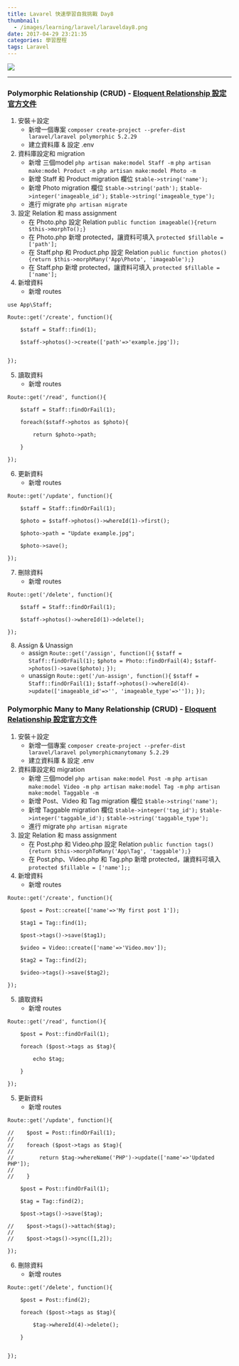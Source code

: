 ```yaml
---
title: Lavarel 快速學習自我挑戰 Day8
thumbnail:
  - /images/learning/laravel/laravelday8.png
date: 2017-04-29 23:21:35
categories: 學習歷程
tags: Laravel
---
```

<img src="/images/learning/laravel/laravelday8.png">

***
### Polymorphic Relationship (CRUD) - [Eloquent Relationship 設定官方文件](https://laravel.com/docs/5.2/eloquent-relationships)
1. 安裝＋設定
    - 新增一個專案
    `composer create-project --prefer-dist laravel/laravel polymorphic 5.2.29`
    - 建立資料庫 & 設定 .env
2. 資料庫設定和 migration
    - 新增 三個model
    `php artisan make:model Staff -m`
    `php artisan make:model Product -m`
    `php artisan make:model Photo -m`
    - 新增 Staff 和 Product migration 欄位
    `$table->string('name');`
    - 新增 Photo migration 欄位
    `$table->string('path');`
    `$table->integer('imageable_id');`
    `$table->string('imageable_type');`
    - 進行 migrate
    `php artisan migrate`
3. 設定 Relation 和 mass assignment
    - 在 Photo.php 設定 Relation
    `public function imageable(){return $this->morphTo();}`
    - 在 Photo.php 新增 protected，讓資料可填入
    `protected $fillable = ['path'];`
    - 在 Staff.php 和 Product.php 設定 Relation
    `public function photos(){return $this->morphMany('App\Photo', 'imageable');}`
    - 在 Staff.php 新增 protected，讓資料可填入
    `protected $fillable = ['name'];`
4. 新增資料
    - 新增 routes
```
use App\Staff;

Route::get('/create', function(){

    $staff = Staff::find(1);

    $staff->photos()->create(['path'=>'example.jpg']);


});
```
5. 讀取資料
    - 新增 routes
```
Route::get('/read', function(){

    $staff = Staff::findOrFail(1);

    foreach($staff->photos as $photo){

        return $photo->path;

    }

});
```
6. 更新資料
    - 新增 routes
```
Route::get('/update', function(){

    $staff = Staff::findOrFail(1);

    $photo = $staff->photos()->whereId(1)->first();

    $photo->path = "Update example.jpg";

    $photo->save();

});
```
7. 刪除資料
    - 新增 routes
```
Route::get('/delete', function(){

    $staff = Staff::findOrFail(1);

    $staff->photos()->whereId(1)->delete();

});
```
8. Assign & Unassign
    - assign
    `Route::get('/assign', function(){`
        `$staff = Staff::findOrFail(1);`
        `$photo = Photo::findOrFail(4);`
        `$staff->photos()->save($photo);`
    `});`
    - unassign
    `Route::get('/un-assign', function(){`
    `$staff = Staff::findOrFail(1);`
    `$staff->photos()->whereId(4)->update(['imageable_id'=>'', 'imageable_type'=>'']);`
    `});`
### Polymorphic Many to Many Relationship (CRUD) - [Eloquent Relationship 設定官方文件](https://laravel.com/docs/5.2/eloquent-relationships)
1. 安裝＋設定
    - 新增一個專案
    `composer create-project --prefer-dist laravel/laravel polymorphicmanytomany 5.2.29`
    - 建立資料庫 & 設定 .env
2. 資料庫設定和 migration 
    - 新增 三個model
    `php artisan make:model Post -m`
    `php artisan make:model Video -m`
    `php artisan make:model Tag -m`
    `php artisan make:model Taggable -m`
    - 新增 Post、Video 和 Tag migration 欄位
    `$table->string('name');`
    - 新增 Taggable migration 欄位
    `$table->integer('tag_id');`
    `$table->integer('taggable_id');`
    `$table->string('taggable_type');`
    - 進行 migrate
    `php artisan migrate`
3. 設定 Relation 和 mass assignment
    - 在 Post.php 和 Video.php 設定 Relation
    `public function tags(){return $this->morphToMany('App\Tag', 'taggable');}`
    - 在 Post.php、Video.php 和 Tag.php 新增 protected，讓資料可填入
    `protected $fillable = ['name'];;`
4. 新增資料
    - 新增 routes
```
Route::get('/create', function(){

    $post = Post::create(['name'=>'My first post 1']);

    $tag1 = Tag::find(1);

    $post->tags()->save($tag1);

    $video = Video::create(['name'=>'Video.mov']);

    $tag2 = Tag::find(2);

    $video->tags()->save($tag2);

});
```
5. 讀取資料
    - 新增 routes
```
Route::get('/read', function(){

    $post = Post::findOrFail(1);

    foreach ($post->tags as $tag){

        echo $tag;

    }

});
```
5. 更新資料
    - 新增 routes
```
Route::get('/update', function(){

//    $post = Post::findOrFail(1);
//
//    foreach ($post->tags as $tag){
//
//        return $tag->whereName('PHP')->update(['name'=>'Updated PHP']);
//
//    }

    $post = Post::findOrFail(1);

    $tag = Tag::find(2);

    $post->tags()->save($tag);

//    $post->tags()->attach($tag);
//
//    $post->tags()->sync([1,2]);

});
```
6. 刪除資料
    - 新增 routes
```
Route::get('/delete', function(){

    $post = Post::find(2);

    foreach ($post->tags as $tag){

        $tag->whereId(4)->delete();

    }


});
```
